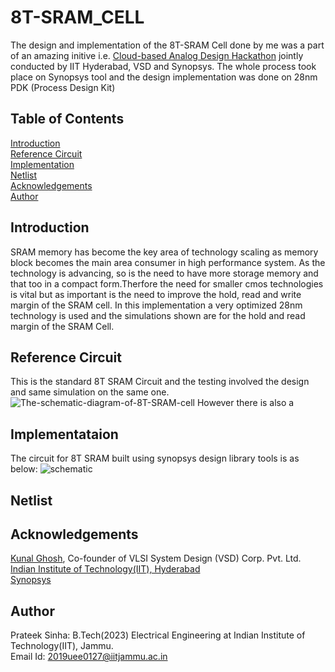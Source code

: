 
# 8T-SRAM_CELL
The design and implementation of the 8T-SRAM Cell done by me was a part of an amazing initive i.e. [Cloud-based Analog Design Hackathon](https://www.iith.ac.in/events/2022/02/15/Cloud-Based-Analog-IC-Design-Hackathon/)  jointly conducted by IIT Hyderabad, VSD and Synopsys.
The whole process took place on Synopsys tool and the design implementation was done on 28nm PDK (Process Design Kit) 

## Table of Contents 
[Introduction](#introduction) <br />
[Reference Circuit](#reference-circuit) <br />
[Implementation](#implementataion)<br />
[Netlist](#netlist)<br />
[Acknowledgements](#acknowledgements) <br />
[Author](#author)

## Introduction 
SRAM memory has become the key area of technology scaling as memory block becomes the main area consumer in high performance system. As the technology is advancing, so is the need to have more storage memory and that too in a compact form.Therfore the need for smaller cmos technologies is vital but as important is the need to improve the hold, read and write margin of the SRAM cell. In this implementation a very optimized 28nm technology is used and the simulations shown are for the hold and read margin of the SRAM Cell.
<br />
## Reference Circuit
This is the standard 8T SRAM Circuit and the testing involved the design and same simulation on the same one.<br/>
![The-schematic-diagram-of-8T-SRAM-cell](https://user-images.githubusercontent.com/69366735/155393461-8fe70052-4a97-47a5-a378-e62cc267b580.png)
However there is also a 
## Implementataion
The circuit for 8T SRAM built using synopsys design library tools is as below:
![schematic](https://user-images.githubusercontent.com/69366735/155392346-b4ab37cb-1efe-4d27-987c-2699c2fb1ff8.png)

## Netlist
## 

## Acknowledgements 
[Kunal Ghosh](https://github.com/kunalg123), Co-founder of VLSI System Design (VSD) Corp. Pvt. Ltd. <br />
[Indian Institute of Technology(IIT), Hyderabad](https://iith.ac.in/) <br />
[Synopsys](https://www.synopsys.com/)

## Author
Prateek Sinha: B.Tech(2023) Electrical Engineering at Indian Institute of Technology(IIT), Jammu. <br />
Email Id: 2019uee0127@iitjammu.ac.in


